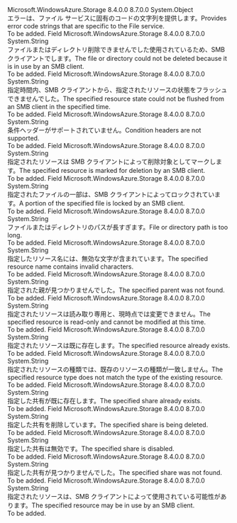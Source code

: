 <Type Name="FileErrorCodeStrings" FullName="Microsoft.WindowsAzure.Storage.File.Protocol.FileErrorCodeStrings">
  <TypeSignature Language="C#" Value="public static class FileErrorCodeStrings" />
  <TypeSignature Language="ILAsm" Value=".class public auto ansi abstract sealed beforefieldinit FileErrorCodeStrings extends System.Object" />
  <TypeSignature Language="DocId" Value="T:Microsoft.WindowsAzure.Storage.File.Protocol.FileErrorCodeStrings" />
  <TypeSignature Language="VB.NET" Value="Public Class FileErrorCodeStrings" />
  <TypeSignature Language="F#" Value="type FileErrorCodeStrings = class" />
  <AssemblyInfo>
    <AssemblyName>Microsoft.WindowsAzure.Storage</AssemblyName>
    <AssemblyVersion>8.4.0.0</AssemblyVersion>
    <AssemblyVersion>8.7.0.0</AssemblyVersion>
  </AssemblyInfo>
  <Base>
    <BaseTypeName>System.Object</BaseTypeName>
  </Base>
  <Interfaces />
  <Docs>
    <summary>
            <span data-ttu-id="29d79-101">エラーは、ファイル サービスに固有のコードの文字列を提供します。</span><span class="sxs-lookup"><span data-stu-id="29d79-101">Provides error code strings that are specific to the File service.</span></span>
            </summary>
    <remarks>To be added.</remarks>
  </Docs>
  <Members>
    <Member MemberName="CannotDeleteFileOrDirectory">
      <MemberSignature Language="C#" Value="public static readonly string CannotDeleteFileOrDirectory;" />
      <MemberSignature Language="ILAsm" Value=".field public static initonly string CannotDeleteFileOrDirectory" />
      <MemberSignature Language="DocId" Value="F:Microsoft.WindowsAzure.Storage.File.Protocol.FileErrorCodeStrings.CannotDeleteFileOrDirectory" />
      <MemberSignature Language="VB.NET" Value="Public Shared ReadOnly CannotDeleteFileOrDirectory As String " />
      <MemberSignature Language="F#" Value=" staticval mutable CannotDeleteFileOrDirectory : string" Usage="Microsoft.WindowsAzure.Storage.File.Protocol.FileErrorCodeStrings.CannotDeleteFileOrDirectory" />
      <MemberType>Field</MemberType>
      <AssemblyInfo>
        <AssemblyName>Microsoft.WindowsAzure.Storage</AssemblyName>
        <AssemblyVersion>8.4.0.0</AssemblyVersion>
        <AssemblyVersion>8.7.0.0</AssemblyVersion>
      </AssemblyInfo>
      <ReturnValue>
        <ReturnType>System.String</ReturnType>
      </ReturnValue>
      <Docs>
        <summary>
            <span data-ttu-id="29d79-102">ファイルまたはディレクトリ削除できませんでした使用されているため、SMB クライアントでします。</span><span class="sxs-lookup"><span data-stu-id="29d79-102">The file or directory could not be deleted because it is in use by an SMB client.</span></span>
            </summary>
        <remarks>To be added.</remarks>
      </Docs>
    </Member>
    <Member MemberName="ClientCacheFlushDelay">
      <MemberSignature Language="C#" Value="public static readonly string ClientCacheFlushDelay;" />
      <MemberSignature Language="ILAsm" Value=".field public static initonly string ClientCacheFlushDelay" />
      <MemberSignature Language="DocId" Value="F:Microsoft.WindowsAzure.Storage.File.Protocol.FileErrorCodeStrings.ClientCacheFlushDelay" />
      <MemberSignature Language="VB.NET" Value="Public Shared ReadOnly ClientCacheFlushDelay As String " />
      <MemberSignature Language="F#" Value=" staticval mutable ClientCacheFlushDelay : string" Usage="Microsoft.WindowsAzure.Storage.File.Protocol.FileErrorCodeStrings.ClientCacheFlushDelay" />
      <MemberType>Field</MemberType>
      <AssemblyInfo>
        <AssemblyName>Microsoft.WindowsAzure.Storage</AssemblyName>
        <AssemblyVersion>8.4.0.0</AssemblyVersion>
        <AssemblyVersion>8.7.0.0</AssemblyVersion>
      </AssemblyInfo>
      <ReturnValue>
        <ReturnType>System.String</ReturnType>
      </ReturnValue>
      <Docs>
        <summary>
            <span data-ttu-id="29d79-103">指定時間内、SMB クライアントから、指定されたリソースの状態をフラッシュできませんでした。</span><span class="sxs-lookup"><span data-stu-id="29d79-103">The specified resource state could not be flushed from an SMB client in the specified time.</span></span>
            </summary>
        <remarks>To be added.</remarks>
      </Docs>
    </Member>
    <Member MemberName="ConditionHeadersNotSupported">
      <MemberSignature Language="C#" Value="public static readonly string ConditionHeadersNotSupported;" />
      <MemberSignature Language="ILAsm" Value=".field public static initonly string ConditionHeadersNotSupported" />
      <MemberSignature Language="DocId" Value="F:Microsoft.WindowsAzure.Storage.File.Protocol.FileErrorCodeStrings.ConditionHeadersNotSupported" />
      <MemberSignature Language="VB.NET" Value="Public Shared ReadOnly ConditionHeadersNotSupported As String " />
      <MemberSignature Language="F#" Value=" staticval mutable ConditionHeadersNotSupported : string" Usage="Microsoft.WindowsAzure.Storage.File.Protocol.FileErrorCodeStrings.ConditionHeadersNotSupported" />
      <MemberType>Field</MemberType>
      <AssemblyInfo>
        <AssemblyName>Microsoft.WindowsAzure.Storage</AssemblyName>
        <AssemblyVersion>8.4.0.0</AssemblyVersion>
        <AssemblyVersion>8.7.0.0</AssemblyVersion>
      </AssemblyInfo>
      <ReturnValue>
        <ReturnType>System.String</ReturnType>
      </ReturnValue>
      <Docs>
        <summary>
            <span data-ttu-id="29d79-104">条件ヘッダーがサポートされていません。</span><span class="sxs-lookup"><span data-stu-id="29d79-104">Condition headers are not supported.</span></span>
            </summary>
        <remarks>To be added.</remarks>
      </Docs>
    </Member>
    <Member MemberName="DeletePending">
      <MemberSignature Language="C#" Value="public static readonly string DeletePending;" />
      <MemberSignature Language="ILAsm" Value=".field public static initonly string DeletePending" />
      <MemberSignature Language="DocId" Value="F:Microsoft.WindowsAzure.Storage.File.Protocol.FileErrorCodeStrings.DeletePending" />
      <MemberSignature Language="VB.NET" Value="Public Shared ReadOnly DeletePending As String " />
      <MemberSignature Language="F#" Value=" staticval mutable DeletePending : string" Usage="Microsoft.WindowsAzure.Storage.File.Protocol.FileErrorCodeStrings.DeletePending" />
      <MemberType>Field</MemberType>
      <AssemblyInfo>
        <AssemblyName>Microsoft.WindowsAzure.Storage</AssemblyName>
        <AssemblyVersion>8.4.0.0</AssemblyVersion>
        <AssemblyVersion>8.7.0.0</AssemblyVersion>
      </AssemblyInfo>
      <ReturnValue>
        <ReturnType>System.String</ReturnType>
      </ReturnValue>
      <Docs>
        <summary>
            <span data-ttu-id="29d79-105">指定されたリソースは SMB クライアントによって削除対象としてマークします。</span><span class="sxs-lookup"><span data-stu-id="29d79-105">The specified resource is marked for deletion by an SMB client.</span></span>
            </summary>
        <remarks>To be added.</remarks>
      </Docs>
    </Member>
    <Member MemberName="FileLockConflict">
      <MemberSignature Language="C#" Value="public static readonly string FileLockConflict;" />
      <MemberSignature Language="ILAsm" Value=".field public static initonly string FileLockConflict" />
      <MemberSignature Language="DocId" Value="F:Microsoft.WindowsAzure.Storage.File.Protocol.FileErrorCodeStrings.FileLockConflict" />
      <MemberSignature Language="VB.NET" Value="Public Shared ReadOnly FileLockConflict As String " />
      <MemberSignature Language="F#" Value=" staticval mutable FileLockConflict : string" Usage="Microsoft.WindowsAzure.Storage.File.Protocol.FileErrorCodeStrings.FileLockConflict" />
      <MemberType>Field</MemberType>
      <AssemblyInfo>
        <AssemblyName>Microsoft.WindowsAzure.Storage</AssemblyName>
        <AssemblyVersion>8.4.0.0</AssemblyVersion>
        <AssemblyVersion>8.7.0.0</AssemblyVersion>
      </AssemblyInfo>
      <ReturnValue>
        <ReturnType>System.String</ReturnType>
      </ReturnValue>
      <Docs>
        <summary>
            <span data-ttu-id="29d79-106">指定されたファイルの一部は、SMB クライアントによってロックされています。</span><span class="sxs-lookup"><span data-stu-id="29d79-106">A portion of the specified file is locked by an SMB client.</span></span>
            </summary>
        <remarks>To be added.</remarks>
      </Docs>
    </Member>
    <Member MemberName="InvalidFileOrDirectoryPathName">
      <MemberSignature Language="C#" Value="public static readonly string InvalidFileOrDirectoryPathName;" />
      <MemberSignature Language="ILAsm" Value=".field public static initonly string InvalidFileOrDirectoryPathName" />
      <MemberSignature Language="DocId" Value="F:Microsoft.WindowsAzure.Storage.File.Protocol.FileErrorCodeStrings.InvalidFileOrDirectoryPathName" />
      <MemberSignature Language="VB.NET" Value="Public Shared ReadOnly InvalidFileOrDirectoryPathName As String " />
      <MemberSignature Language="F#" Value=" staticval mutable InvalidFileOrDirectoryPathName : string" Usage="Microsoft.WindowsAzure.Storage.File.Protocol.FileErrorCodeStrings.InvalidFileOrDirectoryPathName" />
      <MemberType>Field</MemberType>
      <AssemblyInfo>
        <AssemblyName>Microsoft.WindowsAzure.Storage</AssemblyName>
        <AssemblyVersion>8.4.0.0</AssemblyVersion>
        <AssemblyVersion>8.7.0.0</AssemblyVersion>
      </AssemblyInfo>
      <ReturnValue>
        <ReturnType>System.String</ReturnType>
      </ReturnValue>
      <Docs>
        <summary>
            <span data-ttu-id="29d79-107">ファイルまたはディレクトリのパスが長すぎます。</span><span class="sxs-lookup"><span data-stu-id="29d79-107">File or directory path is too long.</span></span>
            </summary>
        <remarks>To be added.</remarks>
      </Docs>
    </Member>
    <Member MemberName="InvalidResourceName">
      <MemberSignature Language="C#" Value="public static readonly string InvalidResourceName;" />
      <MemberSignature Language="ILAsm" Value=".field public static initonly string InvalidResourceName" />
      <MemberSignature Language="DocId" Value="F:Microsoft.WindowsAzure.Storage.File.Protocol.FileErrorCodeStrings.InvalidResourceName" />
      <MemberSignature Language="VB.NET" Value="Public Shared ReadOnly InvalidResourceName As String " />
      <MemberSignature Language="F#" Value=" staticval mutable InvalidResourceName : string" Usage="Microsoft.WindowsAzure.Storage.File.Protocol.FileErrorCodeStrings.InvalidResourceName" />
      <MemberType>Field</MemberType>
      <AssemblyInfo>
        <AssemblyName>Microsoft.WindowsAzure.Storage</AssemblyName>
        <AssemblyVersion>8.4.0.0</AssemblyVersion>
        <AssemblyVersion>8.7.0.0</AssemblyVersion>
      </AssemblyInfo>
      <ReturnValue>
        <ReturnType>System.String</ReturnType>
      </ReturnValue>
      <Docs>
        <summary>
            <span data-ttu-id="29d79-108">指定したリソース名には、無効な文字が含まれています。</span><span class="sxs-lookup"><span data-stu-id="29d79-108">The specified resource name contains invalid characters.</span></span>
            </summary>
        <remarks>To be added.</remarks>
      </Docs>
    </Member>
    <Member MemberName="ParentNotFound">
      <MemberSignature Language="C#" Value="public static readonly string ParentNotFound;" />
      <MemberSignature Language="ILAsm" Value=".field public static initonly string ParentNotFound" />
      <MemberSignature Language="DocId" Value="F:Microsoft.WindowsAzure.Storage.File.Protocol.FileErrorCodeStrings.ParentNotFound" />
      <MemberSignature Language="VB.NET" Value="Public Shared ReadOnly ParentNotFound As String " />
      <MemberSignature Language="F#" Value=" staticval mutable ParentNotFound : string" Usage="Microsoft.WindowsAzure.Storage.File.Protocol.FileErrorCodeStrings.ParentNotFound" />
      <MemberType>Field</MemberType>
      <AssemblyInfo>
        <AssemblyName>Microsoft.WindowsAzure.Storage</AssemblyName>
        <AssemblyVersion>8.4.0.0</AssemblyVersion>
        <AssemblyVersion>8.7.0.0</AssemblyVersion>
      </AssemblyInfo>
      <ReturnValue>
        <ReturnType>System.String</ReturnType>
      </ReturnValue>
      <Docs>
        <summary>
            <span data-ttu-id="29d79-109">指定された親が見つかりませんでした。</span><span class="sxs-lookup"><span data-stu-id="29d79-109">The specified parent was not found.</span></span>
            </summary>
        <remarks>To be added.</remarks>
      </Docs>
    </Member>
    <Member MemberName="ReadOnlyAttribute">
      <MemberSignature Language="C#" Value="public static readonly string ReadOnlyAttribute;" />
      <MemberSignature Language="ILAsm" Value=".field public static initonly string ReadOnlyAttribute" />
      <MemberSignature Language="DocId" Value="F:Microsoft.WindowsAzure.Storage.File.Protocol.FileErrorCodeStrings.ReadOnlyAttribute" />
      <MemberSignature Language="VB.NET" Value="Public Shared ReadOnly ReadOnlyAttribute As String " />
      <MemberSignature Language="F#" Value=" staticval mutable ReadOnlyAttribute : string" Usage="Microsoft.WindowsAzure.Storage.File.Protocol.FileErrorCodeStrings.ReadOnlyAttribute" />
      <MemberType>Field</MemberType>
      <AssemblyInfo>
        <AssemblyName>Microsoft.WindowsAzure.Storage</AssemblyName>
        <AssemblyVersion>8.4.0.0</AssemblyVersion>
        <AssemblyVersion>8.7.0.0</AssemblyVersion>
      </AssemblyInfo>
      <ReturnValue>
        <ReturnType>System.String</ReturnType>
      </ReturnValue>
      <Docs>
        <summary>
            <span data-ttu-id="29d79-110">指定されたリソースは読み取り専用と、現時点では変更できません。</span><span class="sxs-lookup"><span data-stu-id="29d79-110">The specified resource is read-only and cannot be modified at this time.</span></span>
            </summary>
        <remarks>To be added.</remarks>
      </Docs>
    </Member>
    <Member MemberName="ResourceAlreadyExists">
      <MemberSignature Language="C#" Value="public static readonly string ResourceAlreadyExists;" />
      <MemberSignature Language="ILAsm" Value=".field public static initonly string ResourceAlreadyExists" />
      <MemberSignature Language="DocId" Value="F:Microsoft.WindowsAzure.Storage.File.Protocol.FileErrorCodeStrings.ResourceAlreadyExists" />
      <MemberSignature Language="VB.NET" Value="Public Shared ReadOnly ResourceAlreadyExists As String " />
      <MemberSignature Language="F#" Value=" staticval mutable ResourceAlreadyExists : string" Usage="Microsoft.WindowsAzure.Storage.File.Protocol.FileErrorCodeStrings.ResourceAlreadyExists" />
      <MemberType>Field</MemberType>
      <AssemblyInfo>
        <AssemblyName>Microsoft.WindowsAzure.Storage</AssemblyName>
        <AssemblyVersion>8.4.0.0</AssemblyVersion>
        <AssemblyVersion>8.7.0.0</AssemblyVersion>
      </AssemblyInfo>
      <ReturnValue>
        <ReturnType>System.String</ReturnType>
      </ReturnValue>
      <Docs>
        <summary>
            <span data-ttu-id="29d79-111">指定されたリソースは既に存在します。</span><span class="sxs-lookup"><span data-stu-id="29d79-111">The specified resource already exists.</span></span>
            </summary>
        <remarks>To be added.</remarks>
      </Docs>
    </Member>
    <Member MemberName="ResourceTypeMismatch">
      <MemberSignature Language="C#" Value="public static readonly string ResourceTypeMismatch;" />
      <MemberSignature Language="ILAsm" Value=".field public static initonly string ResourceTypeMismatch" />
      <MemberSignature Language="DocId" Value="F:Microsoft.WindowsAzure.Storage.File.Protocol.FileErrorCodeStrings.ResourceTypeMismatch" />
      <MemberSignature Language="VB.NET" Value="Public Shared ReadOnly ResourceTypeMismatch As String " />
      <MemberSignature Language="F#" Value=" staticval mutable ResourceTypeMismatch : string" Usage="Microsoft.WindowsAzure.Storage.File.Protocol.FileErrorCodeStrings.ResourceTypeMismatch" />
      <MemberType>Field</MemberType>
      <AssemblyInfo>
        <AssemblyName>Microsoft.WindowsAzure.Storage</AssemblyName>
        <AssemblyVersion>8.4.0.0</AssemblyVersion>
        <AssemblyVersion>8.7.0.0</AssemblyVersion>
      </AssemblyInfo>
      <ReturnValue>
        <ReturnType>System.String</ReturnType>
      </ReturnValue>
      <Docs>
        <summary>
            <span data-ttu-id="29d79-112">指定されたリソースの種類では、既存のリソースの種類が一致しません。</span><span class="sxs-lookup"><span data-stu-id="29d79-112">The specified resource type does not match the type of the existing resource.</span></span>
            </summary>
        <remarks>To be added.</remarks>
      </Docs>
    </Member>
    <Member MemberName="ShareAlreadyExists">
      <MemberSignature Language="C#" Value="public static readonly string ShareAlreadyExists;" />
      <MemberSignature Language="ILAsm" Value=".field public static initonly string ShareAlreadyExists" />
      <MemberSignature Language="DocId" Value="F:Microsoft.WindowsAzure.Storage.File.Protocol.FileErrorCodeStrings.ShareAlreadyExists" />
      <MemberSignature Language="VB.NET" Value="Public Shared ReadOnly ShareAlreadyExists As String " />
      <MemberSignature Language="F#" Value=" staticval mutable ShareAlreadyExists : string" Usage="Microsoft.WindowsAzure.Storage.File.Protocol.FileErrorCodeStrings.ShareAlreadyExists" />
      <MemberType>Field</MemberType>
      <AssemblyInfo>
        <AssemblyName>Microsoft.WindowsAzure.Storage</AssemblyName>
        <AssemblyVersion>8.4.0.0</AssemblyVersion>
        <AssemblyVersion>8.7.0.0</AssemblyVersion>
      </AssemblyInfo>
      <ReturnValue>
        <ReturnType>System.String</ReturnType>
      </ReturnValue>
      <Docs>
        <summary>
            <span data-ttu-id="29d79-113">指定した共有が既に存在します。</span><span class="sxs-lookup"><span data-stu-id="29d79-113">The specified share already exists.</span></span>
            </summary>
        <remarks>To be added.</remarks>
      </Docs>
    </Member>
    <Member MemberName="ShareBeingDeleted">
      <MemberSignature Language="C#" Value="public static readonly string ShareBeingDeleted;" />
      <MemberSignature Language="ILAsm" Value=".field public static initonly string ShareBeingDeleted" />
      <MemberSignature Language="DocId" Value="F:Microsoft.WindowsAzure.Storage.File.Protocol.FileErrorCodeStrings.ShareBeingDeleted" />
      <MemberSignature Language="VB.NET" Value="Public Shared ReadOnly ShareBeingDeleted As String " />
      <MemberSignature Language="F#" Value=" staticval mutable ShareBeingDeleted : string" Usage="Microsoft.WindowsAzure.Storage.File.Protocol.FileErrorCodeStrings.ShareBeingDeleted" />
      <MemberType>Field</MemberType>
      <AssemblyInfo>
        <AssemblyName>Microsoft.WindowsAzure.Storage</AssemblyName>
        <AssemblyVersion>8.4.0.0</AssemblyVersion>
        <AssemblyVersion>8.7.0.0</AssemblyVersion>
      </AssemblyInfo>
      <ReturnValue>
        <ReturnType>System.String</ReturnType>
      </ReturnValue>
      <Docs>
        <summary>
            <span data-ttu-id="29d79-114">指定した共有を削除しています。</span><span class="sxs-lookup"><span data-stu-id="29d79-114">The specified share is being deleted.</span></span>
            </summary>
        <remarks>To be added.</remarks>
      </Docs>
    </Member>
    <Member MemberName="ShareDisabled">
      <MemberSignature Language="C#" Value="public static readonly string ShareDisabled;" />
      <MemberSignature Language="ILAsm" Value=".field public static initonly string ShareDisabled" />
      <MemberSignature Language="DocId" Value="F:Microsoft.WindowsAzure.Storage.File.Protocol.FileErrorCodeStrings.ShareDisabled" />
      <MemberSignature Language="VB.NET" Value="Public Shared ReadOnly ShareDisabled As String " />
      <MemberSignature Language="F#" Value=" staticval mutable ShareDisabled : string" Usage="Microsoft.WindowsAzure.Storage.File.Protocol.FileErrorCodeStrings.ShareDisabled" />
      <MemberType>Field</MemberType>
      <AssemblyInfo>
        <AssemblyName>Microsoft.WindowsAzure.Storage</AssemblyName>
        <AssemblyVersion>8.4.0.0</AssemblyVersion>
        <AssemblyVersion>8.7.0.0</AssemblyVersion>
      </AssemblyInfo>
      <ReturnValue>
        <ReturnType>System.String</ReturnType>
      </ReturnValue>
      <Docs>
        <summary>
            <span data-ttu-id="29d79-115">指定した共有は無効です。</span><span class="sxs-lookup"><span data-stu-id="29d79-115">The specified share is disabled.</span></span>
            </summary>
        <remarks>To be added.</remarks>
      </Docs>
    </Member>
    <Member MemberName="ShareNotFound">
      <MemberSignature Language="C#" Value="public static readonly string ShareNotFound;" />
      <MemberSignature Language="ILAsm" Value=".field public static initonly string ShareNotFound" />
      <MemberSignature Language="DocId" Value="F:Microsoft.WindowsAzure.Storage.File.Protocol.FileErrorCodeStrings.ShareNotFound" />
      <MemberSignature Language="VB.NET" Value="Public Shared ReadOnly ShareNotFound As String " />
      <MemberSignature Language="F#" Value=" staticval mutable ShareNotFound : string" Usage="Microsoft.WindowsAzure.Storage.File.Protocol.FileErrorCodeStrings.ShareNotFound" />
      <MemberType>Field</MemberType>
      <AssemblyInfo>
        <AssemblyName>Microsoft.WindowsAzure.Storage</AssemblyName>
        <AssemblyVersion>8.4.0.0</AssemblyVersion>
        <AssemblyVersion>8.7.0.0</AssemblyVersion>
      </AssemblyInfo>
      <ReturnValue>
        <ReturnType>System.String</ReturnType>
      </ReturnValue>
      <Docs>
        <summary>
            <span data-ttu-id="29d79-116">指定した共有が見つかりませんでした。</span><span class="sxs-lookup"><span data-stu-id="29d79-116">The specified share was not found.</span></span>
            </summary>
        <remarks>To be added.</remarks>
      </Docs>
    </Member>
    <Member MemberName="SharingViolation">
      <MemberSignature Language="C#" Value="public static readonly string SharingViolation;" />
      <MemberSignature Language="ILAsm" Value=".field public static initonly string SharingViolation" />
      <MemberSignature Language="DocId" Value="F:Microsoft.WindowsAzure.Storage.File.Protocol.FileErrorCodeStrings.SharingViolation" />
      <MemberSignature Language="VB.NET" Value="Public Shared ReadOnly SharingViolation As String " />
      <MemberSignature Language="F#" Value=" staticval mutable SharingViolation : string" Usage="Microsoft.WindowsAzure.Storage.File.Protocol.FileErrorCodeStrings.SharingViolation" />
      <MemberType>Field</MemberType>
      <AssemblyInfo>
        <AssemblyName>Microsoft.WindowsAzure.Storage</AssemblyName>
        <AssemblyVersion>8.4.0.0</AssemblyVersion>
        <AssemblyVersion>8.7.0.0</AssemblyVersion>
      </AssemblyInfo>
      <ReturnValue>
        <ReturnType>System.String</ReturnType>
      </ReturnValue>
      <Docs>
        <summary>
            <span data-ttu-id="29d79-117">指定されたリソースは、SMB クライアントによって使用されている可能性があります。</span><span class="sxs-lookup"><span data-stu-id="29d79-117">The specified resource may be in use by an SMB client.</span></span>
            </summary>
        <remarks>To be added.</remarks>
      </Docs>
    </Member>
  </Members>
</Type>